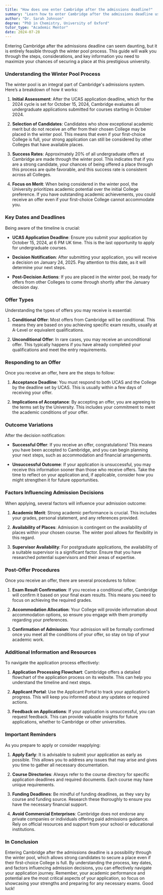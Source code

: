 ```yaml
---
title: "How does one enter Cambridge after the admissions deadline?"
summary: "Learn how to enter Cambridge after the admissions deadline using the winter pool process to enhance your chances of securing a spot."
author: "Dr. Sarah Johnson"
degree: "PhD in Chemistry, University of Oxford"
tutor_type: "Academic Mentor"
date: 2024-07-28
---
```


Entering Cambridge after the admissions deadline can seem daunting, but it is entirely feasible through the winter pool process. This guide will walk you through the steps, considerations, and key information you need to maximize your chances of securing a place at this prestigious university.

### Understanding the Winter Pool Process

The winter pool is an integral part of Cambridge's admissions system. Here’s a breakdown of how it works:

1. **Initial Assessment**: After the UCAS application deadline, which for the 2024 cycle is set for October 15, 2024, Cambridge evaluates all undergraduate applications submitted for courses starting in October 2024. 

2. **Selection of Candidates**: Candidates who show exceptional academic merit but do not receive an offer from their chosen College may be placed in the winter pool. This means that even if your first-choice College is full, your strong application can still be considered by other Colleges that have available places.

3. **Success Rates**: Approximately 20% of all undergraduate offers at Cambridge are made through the winter pool. This indicates that if you are a strong candidate, your chances of being offered a place through this process are quite favorable, and this success rate is consistent across all Colleges.

4. **Focus on Merit**: When being considered in the winter pool, the University prioritizes academic potential over the initial College preference. If you have outstanding academic achievements, you could receive an offer even if your first-choice College cannot accommodate you.

### Key Dates and Deadlines

Being aware of the timeline is crucial:

- **UCAS Application Deadline**: Ensure you submit your application by October 15, 2024, at 6 PM UK time. This is the last opportunity to apply for undergraduate courses.

- **Decision Notification**: After submitting your application, you will receive a decision on January 24, 2025. Pay attention to this date, as it will determine your next steps.

- **Post-Decision Actions**: If you are placed in the winter pool, be ready for offers from other Colleges to come through shortly after the January decision day.

### Offer Types

Understanding the types of offers you may receive is essential:

1. **Conditional Offer**: Most offers from Cambridge will be conditional. This means they are based on you achieving specific exam results, usually at A-Level or equivalent qualifications.

2. **Unconditional Offer**: In rare cases, you may receive an unconditional offer. This typically happens if you have already completed your qualifications and meet the entry requirements.

### Responding to an Offer

Once you receive an offer, here are the steps to follow:

1. **Acceptance Deadline**: You must respond to both UCAS and the College by the deadline set by UCAS. This is usually within a few days of receiving your offer.

2. **Implications of Acceptance**: By accepting an offer, you are agreeing to the terms set by the University. This includes your commitment to meet the academic conditions of your offer.

### Outcome Variations

After the decision notification:

- **Successful Offer**: If you receive an offer, congratulations! This means you have been accepted to Cambridge, and you can begin planning your next steps, such as accommodation and financial arrangements.

- **Unsuccessful Outcome**: If your application is unsuccessful, you may receive this information sooner than those who receive offers. Take the time to reflect on your application and, if applicable, consider how you might strengthen it for future opportunities.

### Factors Influencing Admission Decisions

When applying, several factors will influence your admission outcome:

1. **Academic Merit**: Strong academic performance is crucial. This includes your grades, personal statement, and any references provided.

2. **Availability of Places**: Admission is contingent on the availability of places within your chosen course. The winter pool allows for flexibility in this regard.

3. **Supervisor Availability**: For postgraduate applications, the availability of a suitable supervisor is a significant factor. Ensure that you have researched potential supervisors and their areas of expertise.

### Post-Offer Procedures

Once you receive an offer, there are several procedures to follow:

1. **Exam Result Confirmation**: If you receive a conditional offer, Cambridge will confirm it based on your final exam results. This means you need to focus on achieving the required grades.

2. **Accommodation Allocation**: Your College will provide information about accommodation options, so ensure you engage with them promptly regarding your preferences.

3. **Confirmation of Admission**: Your admission will be formally confirmed once you meet all the conditions of your offer, so stay on top of your academic work.

### Additional Information and Resources

To navigate the application process effectively:

1. **Application Processing Flowchart**: Cambridge offers a detailed flowchart of the application process on its website. This can help you understand the timeline and next steps.

2. **Applicant Portal**: Use the Applicant Portal to track your application's progress. This will keep you informed about any updates or required actions.

3. **Feedback on Applications**: If your application is unsuccessful, you can request feedback. This can provide valuable insights for future applications, whether to Cambridge or other universities.

### Important Reminders

As you prepare to apply or consider reapplying:

1. **Apply Early**: It is advisable to submit your application as early as possible. This allows you to address any issues that may arise and gives you time to gather all necessary documentation.

2. **Course Directories**: Always refer to the course directory for specific application deadlines and required documents. Each course may have unique requirements.

3. **Funding Deadlines**: Be mindful of funding deadlines, as they vary by course and funding source. Research these thoroughly to ensure you have the necessary financial support.

4. **Avoid Commercial Enterprises**: Cambridge does not endorse any private companies or individuals offering paid admissions guidance. Rely on official resources and support from your school or educational institutions.

### In Conclusion

Entering Cambridge after the admissions deadline is a possibility through the winter pool, which allows strong candidates to secure a place even if their first-choice College is full. By understanding the process, key dates, and factors influencing admission decisions, you can effectively navigate your application journey. Remember, your academic performance and potential are the most critical aspects of your application, so focus on showcasing your strengths and preparing for any necessary exams. Good luck!
    